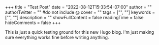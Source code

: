 +++
title = "Test Post"
date = "2022-08-12T15:33:54-07:00"
author = ""
authorTwitter = "" #do not include @
cover = ""
tags = ["", ""]
keywords = ["", ""]
description = ""
showFullContent = false
readingTime = false
hideComments = false
+++

This is just a quick testing ground for this new Hugo blog. I'm just making sure everything works fine before writing anything.
